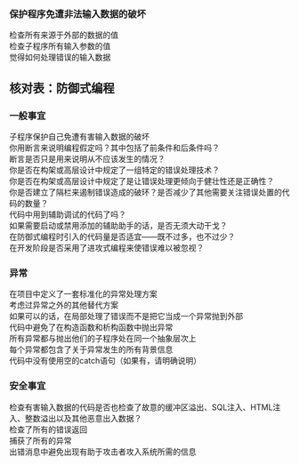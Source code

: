 ### 保护程序免遭非法输入数据的破坏

检查所有来源于外部的数据的值  
检查子程序所有输入参数的值  
觉得如何处理错误的输入数据  

## 核对表：防御式编程

### 一般事宜

子程序保护自己免遭有害输入数据的破坏  
你用断言来说明编程假定吗？其中包括了前条件和后条件吗？  
断言是否只是用来说明从不应该发生的情况？  
你是否在构架或高层设计中规定了一组特定的错误处理技术？  
你是否在构架或高层设计中规定了是让错误处理更倾向于健壮性还是正确性？  
你是否建立了隔栏来遏制错误造成的破环？是否减少了其他需要关注错误处置的代码的数量？  
代码中用到辅助调试的代码了吗？  
如果需要启动或禁用添加的辅助助手的话，是否无须大动干戈？  
在防御式编程时引入的代码量是否适宜——既不过多，也不过少？  
在开发阶段是否采用了进攻式编程来使错误难以被忽视？  

### 异常

在项目中定义了一套标准化的异常处理方案  
考虑过异常之外的其他替代方案  
如果可以的话，在局部处理了错误而不是把它当成一个异常抛到外部  
代码中避免了在构造函数和析构函数中抛出异常  
所有异常都与抛出他们的子程序处在同一个抽象层次上  
每个异常都包含了关于异常发生的所有背景信息  
代码中没有使用空的catch语句（如果有，请明确说明）

### 安全事宜

检查有害输入数据的代码是否也检查了故意的缓冲区溢出、SQL注入、HTML注入、整数溢出以及其他恶意出入数据？  
检查了所有的错误返回  
捕获了所有的异常  
出错消息中避免出现有助于攻击者攻入系统所需的信息   